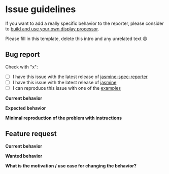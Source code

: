# Issue guidelines

If you want to add a really specific behavior to the reporter, please consider to [build and use your own display processor](https://github.com/bcaudan/jasmine-spec-reporter/blob/master/docs/customize-output.md).

Please fill in this template, delete this intro and any unrelated text :smile:

## Bug report

Check with "x":

* [ ] I have this issue with the latest release of [jasmine-spec-reporter](https://github.com/bcaudan/jasmine-spec-reporter/releases)
* [ ] I have this issue with the latest release of [jasmine](https://github.com/jasmine/jasmine/releases)
* [ ] I can reproduce this issue with one of the [examples](https://github.com/bcaudan/jasmine-spec-reporter/tree/master/examples)

**Current behavior**

**Expected behavior**

**Minimal reproduction of the problem with instructions**

## Feature request

**Current behavior**

**Wanted behavior**

**What is the motivation / use case for changing the behavior?**
